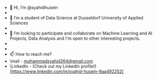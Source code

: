- 👋 Hi, I’m @syahidhusein
- 
- 👀 I’m a student of Data Science at Dusseldorf University of Applied Sciences
- 
- 💞️ I’m looking to participate and collaborate on Machine Learning and AI Projects, Data Analysis and I'm open to other interesting projects.
- 
- 
- 📫 How to reach me?
- \mail - muhammadsyahid264@gmail.com
- \LinkedIn - (Check out my LinkedIn profile!)[https://www.linkedin.com/in/syahid-husein-9aa492252]
